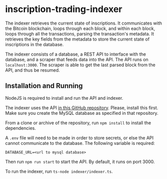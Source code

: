 # inscription-trading-indexer

The indexer retrieves the current state of inscriptions. It communicates with the Bitcoin blockchain, loops through each block, and within each block, loops through all the transactions, parsing the transaction's metadata. It retrieves the key fields from the metadata to store the current state of inscriptions in the database.

The indexer consists of a database, a REST API to interface with the database, and a scraper that feeds data into the API. The API runs on `localhost:3000`. The scraper is able to get the last parsed block from the API, and thus be resumed.

## Installation and Running

NodeJS is required to install and run the API and indexer.

The indexer uses the API
[in this GitHub repository](https://github.com/johnqh/inscription-trading-api).
Please, install this first. Make sure you create the MySQL database as specified in that repository.

From a clone or archive of the repository, run `npm install` to install the
dependencies. 

A `.env` file will need to be made in order to store secrets, or else the API
cannot communicate to the database. The following variable is required:

```
DATABASE_URL=<url to mysql database>
```

Then run `npm run start` to start the API. By default, it runs
on port 3000.

To run the indexer, run `ts-node indexer/indexer.ts`.
